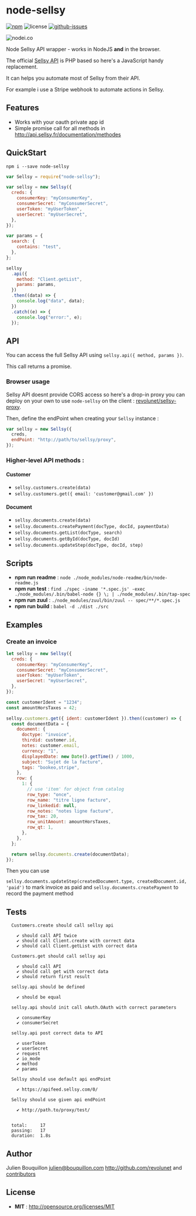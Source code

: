 # node-sellsy

[![npm](https://img.shields.io/npm/v/node-sellsy.svg)](https://www.npmjs.com/package/node-sellsy) ![license](https://img.shields.io/npm/l/node-sellsy.svg) [![github-issues](https://img.shields.io/github/issues/revolunet/node-sellsy.svg)](https://github.com/revolunet/node-sellsy/issues)

![nodei.co](https://nodei.co/npm/node-sellsy.png?downloads=true&downloadRank=true&stars=true)

Node Sellsy API wrapper - works in NodeJS **and** in the browser.

The official [Sellsy API](http://api.sellsy.fr/index) is PHP based so here's a JavaScript handy replacement.

It can helps you automate most of Sellsy from their API.

For example i use a Stripe webhook to automate actions in Sellsy.

## Features

- Works with your oauth private app id
- Simple promise call for all methods in http://api.sellsy.fr/documentation/methodes

## QuickStart

`npm i --save node-sellsy`

```js
var Sellsy = require("node-sellsy");

var sellsy = new Sellsy({
  creds: {
    consumerKey: "myConsumerKey",
    consumerSecret: "myConsumerSecret",
    userToken: "myUserToken",
    userSecret: "myUserSecret",
  },
});

var params = {
  search: {
    contains: "test",
  },
};

sellsy
  .api({
    method: "Client.getList",
    params: params,
  })
  .then((data) => {
    console.log("data", data);
  })
  .catch((e) => {
    console.log("error:", e);
  });
```

## API

You can access the full Sellsy API using `sellsy.api({ method, params })`.

This call returns a promise.

### Browser usage

Sellsy API doesnt provide CORS access so here's a drop-in proxy you can deploy on your own to use `node-sellsy` on the client : [revolunet/sellsy-proxy](http://github.com/revolunet/sellsy-proxy).

Then, define the endPoint when creating your `Sellsy` instance :

```js
var sellsy = new Sellsy({
  creds,
  endPoint: "http://path/to/sellsy/proxy",
});
```

### Higher-level API methods :

#### Customer

- `sellsy.customers.create(data)`
- `sellsy.customers.get({ email: 'customer@gmail.com' })`

#### Document

- `sellsy.documents.create(data)`
- `sellsy.documents.createPayment(docType, docId, paymentData)`
- `sellsy.documents.getList(docType, search)`
- `sellsy.documents.getById(docType, docId)`
- `sellsy.documents.updateStep(docType, docId, step)`

## Scripts

- **npm run readme** : `node ./node_modules/node-readme/bin/node-readme.js`
- **npm run test** : `find ./spec -iname '*.spec.js' -exec ./node_modules/.bin/babel-node {} \; | ./node_modules/.bin/tap-spec`
- **npm run zuul** : `./node_modules/zuul/bin/zuul -- spec/**/*.spec.js`
- **npm run build** : `babel -d ./dist ./src`

## Examples

### Create an invoice

```js
let sellsy = new Sellsy({
  creds: {
    consumerKey: "myConsumerKey",
    consumerSecret: "myConsumerSecret",
    userToken: "myUserToken",
    userSecret: "myUserSecret",
  },
});

const customerIdent = "1234";
const amountHorsTaxes = 42;

sellsy.customers.get({ ident: customerIdent }).then((customer) => {
  const documentData = {
    document: {
      doctype: "invoice",
      thirdid: customer.id,
      notes: customer.email,
      currency: "1",
      displayedDate: new Date().getTime() / 1000,
      subject: "Sujet de la facture",
      tags: "bookeo,stripe",
    },
    row: {
      1: {
        // use 'item' for object from catalog
        row_type: "once",
        row_name: "titre ligne facture",
        row_linkedid: null,
        row_notes: "notes ligne facture",
        row_tax: 20,
        row_unitAmount: amountHorsTaxes,
        row_qt: 1,
      },
    },
  };

  return sellsy.documents.create(documentData);
});
```

Then you can use

`sellsy.documents.updateStep(createdDocument.type, createdDocument.id, 'paid')` to mark invoice as paid and `sellsy.documents.createPayment` to record the payment method

## Tests

```
  Customers.create should call sellsy api

    ✔ should call API twice
    ✔ should call Client.create with correct data
    ✔ should call Client.getList with correct data

  Customers.get should call sellsy api

    ✔ should call API
    ✔ should call get with correct data
    ✔ should return first result

  sellsy.api should be defined

    ✔ should be equal

  sellsy.api should init call oAuth.OAuth with correct parameters

    ✔ consumerKey
    ✔ consumerSecret

  sellsy.api post correct data to API

    ✔ userToken
    ✔ userSecret
    ✔ request
    ✔ io_mode
    ✔ method
    ✔ params

  Sellsy should use default api endPoint

    ✔ https://apifeed.sellsy.com/0/

  Sellsy should use given api endPoint

    ✔ http://path.to/proxy/test/


  total:     17
  passing:   17
  duration:  1.8s
```

## Author

Julien Bouquillon <julien@bouquillon.com> http://github.com/revolunet and [contributors](https://github.com/revolunet/node-sellsy/graphs/contributors)

## License

- **MIT** : http://opensource.org/licenses/MIT
